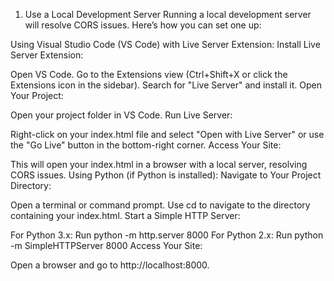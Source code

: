 1. Use a Local Development Server
Running a local development server will resolve CORS issues. Here’s how you can set one up:

Using Visual Studio Code (VS Code) with Live Server Extension:
Install Live Server Extension:

Open VS Code.
Go to the Extensions view (Ctrl+Shift+X or click the Extensions icon in the sidebar).
Search for "Live Server" and install it.
Open Your Project:

Open your project folder in VS Code.
Run Live Server:

Right-click on your index.html file and select "Open with Live Server" or use the "Go Live" button in the bottom-right corner.
Access Your Site:

This will open your index.html in a browser with a local server, resolving CORS issues.
Using Python (if Python is installed):
Navigate to Your Project Directory:

Open a terminal or command prompt.
Use cd to navigate to the directory containing your index.html.
Start a Simple HTTP Server:

For Python 3.x: Run python -m http.server 8000
For Python 2.x: Run python -m SimpleHTTPServer 8000
Access Your Site:

Open a browser and go to http://localhost:8000.
